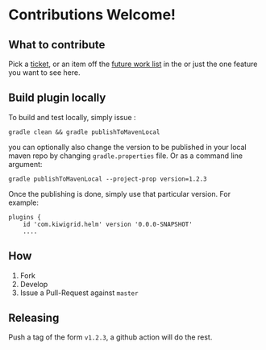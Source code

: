 Contributions Welcome!
===

What to contribute
---

Pick a [ticket](https://github.com/kiwigrid/helm-gradle-plugin/issues), or an item off the [future work list](README.md#further-work) in the or just the one feature you want to see here.

Build plugin locally
---

To build and test locally, simply issue : 

```
gradle clean && gradle publishToMavenLocal
```

you can optionally also change the version to be published in your local maven repo by changing `gradle.properties` file.
Or as a command line argument:

```
gradle publishToMavenLocal --project-prop version=1.2.3
```

Once the publishing is done, simply use that particular version. For example:

```
plugins {
    id 'com.kiwigrid.helm' version '0.0.0-SNAPSHOT'
    ....
```

How
---

1. Fork 
2. Develop
3. Issue a Pull-Request against `master`

Releasing
---

Push a tag of the form `v1.2.3`, a github action will do the rest.